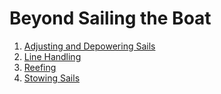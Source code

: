 # Beyond Sailing the Boat

1. [Adjusting and Depowering Sails](./adjusting_and_depowering_sails.md)
2. [Line Handling](./line_handling.md)
3. [Reefing](./reefing.md)
4. [Stowing Sails](./stowing_sails.md)
